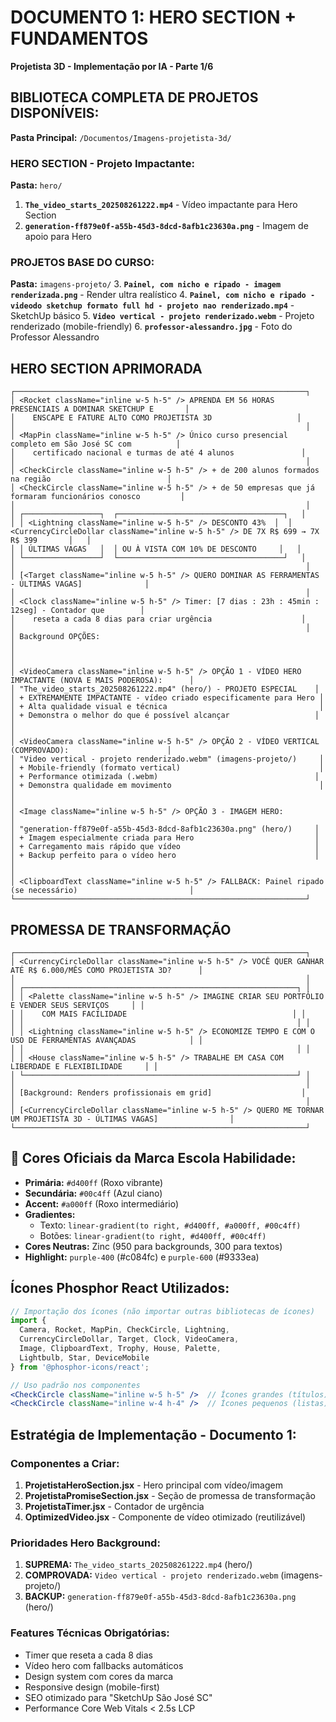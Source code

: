 # DOCUMENTO 1: HERO SECTION + FUNDAMENTOS
**Projetista 3D - Implementação por IA - Parte 1/6**

## **BIBLIOTECA COMPLETA DE PROJETOS DISPONÍVEIS:** <Camera className="inline w-5 h-5" />

**Pasta Principal:** `/Documentos/Imagens-projetista-3d/`

### HERO SECTION - Projeto Impactante:
**Pasta:** `hero/`
1. **`The_video_starts_202508261222.mp4`** - Vídeo impactante para Hero Section
2. **`generation-ff879e0f-a55b-45d3-8dcd-8afb1c23630a.png`** - Imagem de apoio para Hero

### PROJETOS BASE DO CURSO:
**Pasta:** `imagens-projeto/`
3. **`Painel, com nicho e ripado - imagem renderizada.png`** - Render ultra realístico
4. **`Painel, com nicho e ripado - videodo sketchup formato full hd - projeto nao renderizado.mp4`** - SketchUp básico
5. **`Video vertical - projeto renderizado.webm`** - Projeto renderizado (mobile-friendly)
6. **`professor-alessandro.jpg`** - Foto do Professor Alessandro

## HERO SECTION APRIMORADA
```
┌─────────────────────────────────────────────────────────────────┐
│ <Rocket className="inline w-5 h-5" /> APRENDA EM 56 HORAS PRESENCIAIS A DOMINAR SKETCHUP E       │
│    ENSCAPE E FATURE ALTO COMO PROJETISTA 3D                   │
│                                                                 │
│ <MapPin className="inline w-5 h-5" /> Único curso presencial completo em São José SC com          │
│    certificado nacional e turmas de até 4 alunos               │
│                                                                 │
│ <CheckCircle className="inline w-5 h-5" /> + de 200 alunos formados na região                          │
│ <CheckCircle className="inline w-5 h-5" /> + de 50 empresas que já formaram funcionários conosco         │
│                                                                 │
│ ┌─────────────────┐  ┌─────────────────────────────────────┐   │
│ │ <Lightning className="inline w-5 h-5" /> DESCONTO 43%  │  │ <CurrencyCircleDollar className="inline w-5 h-5" /> DE 7X R$ 699 → 7X R$ 399       │   │
│ │ ÚLTIMAS VAGAS   │  │ OU À VISTA COM 10% DE DESCONTO     │   │
│ └─────────────────┘  └─────────────────────────────────────┘   │
│                                                                 │
│ [<Target className="inline w-5 h-5" /> QUERO DOMINAR AS FERRAMENTAS - ÚLTIMAS VAGAS]              │
│                                                                 │
│ <Clock className="inline w-5 h-5" /> Timer: [7 dias : 23h : 45min : 12seg] - Contador que        │
│    reseta a cada 8 dias para criar urgência                    │
│                                                                 │
│ Background OPÇÕES:                                                  │
│                                                                     │
│ <VideoCamera className="inline w-5 h-5" /> OPÇÃO 1 - VÍDEO HERO IMPACTANTE (NOVA E MAIS PODEROSA):      │
│ "The_video_starts_202508261222.mp4" (hero/) - PROJETO ESPECIAL    │
│ + EXTREMAMENTE IMPACTANTE - vídeo criado especificamente para Hero │
│ + Alta qualidade visual e técnica                                  │
│ + Demonstra o melhor do que é possível alcançar                   │
│                                                                     │
│ <VideoCamera className="inline w-5 h-5" /> OPÇÃO 2 - VÍDEO VERTICAL (COMPROVADO):                      │
│ "Video vertical - projeto renderizado.webm" (imagens-projeto/)     │
│ + Mobile-friendly (formato vertical)                               │
│ + Performance otimizada (.webm)                                   │
│ + Demonstra qualidade em movimento                                 │
│                                                                     │
│ <Image className="inline w-5 h-5" /> OPÇÃO 3 - IMAGEM HERO:                                           │
│ "generation-ff879e0f-a55b-45d3-8dcd-8afb1c23630a.png" (hero/)     │
│ + Imagem especialmente criada para Hero                           │
│ + Carregamento mais rápido que vídeo                              │
│ + Backup perfeito para o vídeo hero                               │
│                                                                     │
│ <ClipboardText className="inline w-5 h-5" /> FALLBACK: Painel ripado (se necessário)                         │
└─────────────────────────────────────────────────────────────────┘
```

## PROMESSA DE TRANSFORMAÇÃO <Target className="inline w-5 h-5" />
```
┌─────────────────────────────────────────────────────────────────┐
│ <CurrencyCircleDollar className="inline w-5 h-5" /> VOCÊ QUER GANHAR ATÉ R$ 6.000/MÊS COMO PROJETISTA 3D?      │
│                                                                 │
│ ┌─────────────────────────────────────────────────────────────┐ │
│ │ <Palette className="inline w-5 h-5" /> IMAGINE CRIAR SEU PORTFÓLIO E VENDER SEUS SERVIÇOS     │ │
│ │    COM MAIS FACILIDADE                                     │ │
│ │                                                             │ │
│ │ <Lightning className="inline w-5 h-5" /> ECONOMIZE TEMPO E COM O USO DE FERRAMENTAS AVANÇADAS            │ │
│ │                                                             │ │
│ │ <House className="inline w-5 h-5" /> TRABALHE EM CASA COM LIBERDADE E FLEXIBILIDADE     │ │
│ └─────────────────────────────────────────────────────────────┘ │
│                                                                 │
│ [Background: Renders profissionais em grid]                    │
│                                                                 │
│ [<CurrencyCircleDollar className="inline w-5 h-5" /> QUERO ME TORNAR UM PROJETISTA 3D - ÚLTIMAS VAGAS]                │
└─────────────────────────────────────────────────────────────────┘
```

## 🌈 **Cores Oficiais da Marca Escola Habilidade:**

- **Primária:** `#d400ff` (Roxo vibrante)
- **Secundária:** `#00c4ff` (Azul ciano)
- **Accent:** `#a000ff` (Roxo intermediário)
- **Gradientes:** 
  - Texto: `linear-gradient(to right, #d400ff, #a000ff, #00c4ff)`
  - Botões: `linear-gradient(to right, #d400ff, #00c4ff)`
- **Cores Neutras:** Zinc (950 para backgrounds, 300 para textos)
- **Highlight:** `purple-400` (#c084fc) e `purple-600` (#9333ea)

## **Ícones Phosphor React Utilizados:** <Palette className="inline w-5 h-5" />
```jsx
// Importação dos ícones (não importar outras bibliotecas de ícones)
import { 
  Camera, Rocket, MapPin, CheckCircle, Lightning, 
  CurrencyCircleDollar, Target, Clock, VideoCamera, 
  Image, ClipboardText, Trophy, House, Palette, 
  Lightbulb, Star, DeviceMobile 
} from '@phosphor-icons/react';

// Uso padrão nos componentes
<CheckCircle className="inline w-5 h-5" />  // Ícones grandes (títulos)
<CheckCircle className="inline w-4 h-4" />  // Ícones pequenos (listas)
```

## **Estratégia de Implementação - Documento 1:**

### **Componentes a Criar:**
1. **ProjetistaHeroSection.jsx** - Hero principal com vídeo/imagem
2. **ProjetistaPromiseSection.jsx** - Seção de promessa de transformação 
3. **ProjetistaTimer.jsx** - Contador de urgência
4. **OptimizedVideo.jsx** - Componente de vídeo otimizado (reutilizável)

### **Prioridades Hero Background:**
1. **SUPREMA:** `The_video_starts_202508261222.mp4` (hero/)
2. **COMPROVADA:** `Video vertical - projeto renderizado.webm` (imagens-projeto/)
3. **BACKUP:** `generation-ff879e0f-a55b-45d3-8dcd-8afb1c23630a.png` (hero/)

### **Features Técnicas Obrigatórias:**
- Timer que reseta a cada 8 dias
- Vídeo hero com fallbacks automáticos
- Design system com cores da marca
- Responsive design (mobile-first)
- SEO otimizado para "SketchUp São José SC"
- Performance Core Web Vitals < 2.5s LCP